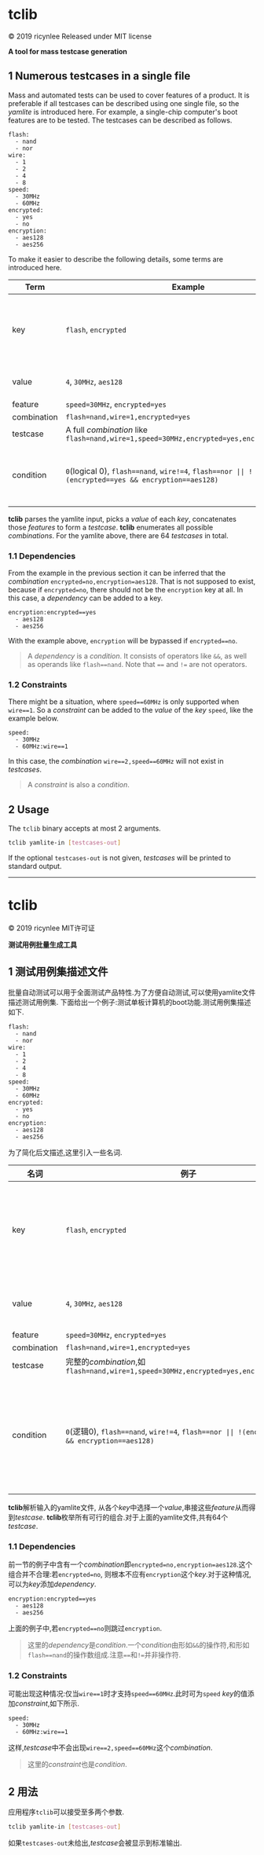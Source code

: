 # tclib
&copy; 2019 ricynlee
Released under MIT license

**A tool for mass testcase generation**

## 1 Numerous testcases in a single file
Mass and automated tests can be used to cover features of a product. It is preferable if all testcases can be described using one single file, so the *yamlite* is introduced here.
For example, a single-chip computer's boot features are to be tested. The testcases can be described as follows.
```yamlite
flash:
  - nand
  - nor
wire:
  - 1
  - 2
  - 4
  - 8
speed:
  - 30MHz
  - 60MHz
encrypted:
  - yes
  - no
encryption:
  - aes128
  - aes256
```
To make it easier to describe the following details, some terms are introduced here.

Term | Example | Note
-|-|-
key | `flash`, `encrypted` | Consists of letters (case-sensitive), underscores, and non-initial digits
value | `4`, `30MHz`, `aes128` | Always regarded as a string/text
feature | `speed=30MHz`, `encrypted=yes`
combination | `flash=nand,wire=1,encrypted=yes`
testcase | A full *combination* like `flash=nand,wire=1,speed=30MHz,encrypted=yes,encryption=aes128`
condition | `0`(logical 0), `flash==nand`, `wire!=4`, `flash==nor \|\| !(encrypted==yes && encryption==aes128)` | Before `==` (or `!=`) must come a *key*, and a **valid** *value* comes after

**tclib** parses the yamlite input, picks a *value* of each *key*, concatenates those *features* to form a *testcase*.
**tclib** enumerates all possible *combinations*. For the yamlite above, there are 64 *testcases* in total.

### 1.1 Dependencies
From the example in the previous section it can be inferred that the *combination* `encrypted=no,encryption=aes128`. That is not supposed to exist, because if `encrypted=no`, there should not be the `encryption` key at all. In this case, a *dependency* can be added to a key. 
```yamlite
encryption:encrypted==yes
  - aes128
  - aes256
```
With the example above, `encryption` will be bypassed if `encrypted==no`.
> A *dependency* is a *condition*. It consists of operators like `&&`, as well as operands like `flash==nand`. Note that `==` and `!=` are not operators.

### 1.2 Constraints
There might be a situation, where `speed==60MHz` is only supported when `wire==1`. So a *constraint* can be added to the *value* of the *key* `speed`, like the example below.
```yamlite
speed:
  - 30MHz
  - 60MHz:wire==1
```
In this case, the *combination* `wire==2,speed==60MHz` will not exist in *testcases*.
> A *constraint* is also a *condition*.

## 2 Usage
The `tclib` binary accepts at most 2 arguments.
```bash
tclib yamlite-in [testcases-out]
```
If the optional `testcases-out` is not given, *testcases* will be printed to standard output.

***

# tclib
&copy; 2019 ricynlee
MIT许可证

**测试用例批量生成工具**

## 1 测试用例集描述文件
批量自动测试可以用于全面测试产品特性.为了方便自动测试,可以使用yamlite文件描述测试用例集.
下面给出一个例子:测试单板计算机的boot功能.测试用例集描述如下.
```yamlite
flash:
  - nand
  - nor
wire:
  - 1
  - 2
  - 4
  - 8
speed:
  - 30MHz
  - 60MHz
encrypted:
  - yes
  - no
encryption:
  - aes128
  - aes256
```
为了简化后文描述,这里引入一些名词.

名词 | 例子 | 注释
-|-|-
key | `flash`, `encrypted` | 由字(大小写敏感),数字和下划线组成
value | `4`, `30MHz`, `aes128` | 视为字符串/文本
feature | `speed=30MHz`, `encrypted=yes`
combination | `flash=nand,wire=1,encrypted=yes`
testcase | 完整的*combination*,如`flash=nand,wire=1,speed=30MHz,encrypted=yes,encryption=aes128`
condition | `0`(逻辑0), `flash==nand`, `wire!=4`, `flash==nor \|\| !(encrypted==yes && encryption==aes128)` | 在`==`(或`!=`)之前务必为*key*,之后是**有效的***value*

**tclib**解析输入的yamlite文件, 从各个*key*中选择一个*value*,串接这些*feature*从而得到*testcase*.
**tclib**枚举所有可行的组合.对于上面的yamlite文件,共有64个*testcase*.

### 1.1 Dependencies
前一节的例子中含有一个*combination*即`encrypted=no,encryption=aes128`.这个组合并不合理:若`encrypted=no`, 则根本不应有`encryption`这个*key*.对于这种情况,可以为*key*添加*dependency*. 
```yamlite
encryption:encrypted==yes
  - aes128
  - aes256
```
上面的例子中,若`encrypted==no`则跳过`encryption`.
> 这里的*dependency*是*condition*.一个*condition*由形如`&&`的操作符,和形如`flash==nand`的操作数组成.注意`==`和`!=`并非操作符.

### 1.2 Constraints
可能出现这种情况:仅当`wire==1`时才支持`speed==60MHz`.此时可为`speed` *key*的值添加*constraint*,如下所示.
```yamlite
speed:
  - 30MHz
  - 60MHz:wire==1
```
这样,*testcase*中不会出现`wire==2,speed==60MHz`这个*combination*.
> 这里的*constraint*也是*condition*.

## 2 用法
应用程序`tclib`可以接受至多两个参数.
```bash
tclib yamlite-in [testcases-out]
```
如果`testcases-out`未给出,*testcase*会被显示到标准输出.
